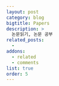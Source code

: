 ```yaml
---
layout: post
category: blog
bigtitle: Papers
description: >
  논문읽기, 논문 공부
related_posts:
  -
addons:
  - related
  - comments
list: true
order: 5
---
```

